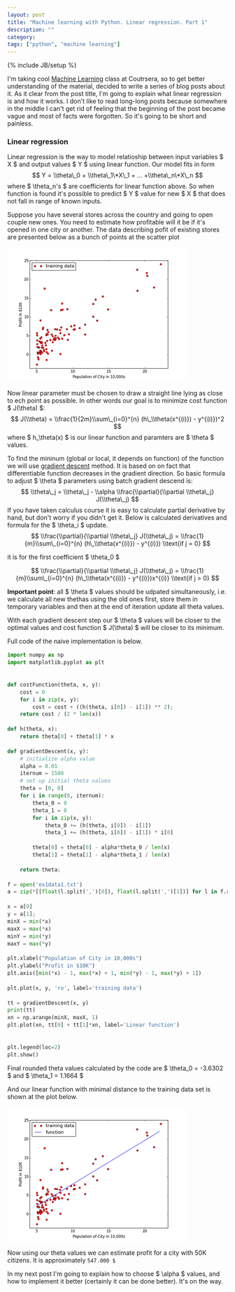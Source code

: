 ```yaml
---
layout: post
title: "Machine learning with Python. Linear regression. Part 1"
description: ""
category: 
tags: ["python", "machine learning"]
---
```

{% include JB/setup %}

I'm taking cool [Machine Learning](https://www.coursera.org/course/ml) class at Coutrsera, so to get better understanding of the material,
decided to write a series of blog posts about it. As it clear from the post title, I'm going to explain what linear regression is and how it works.
I don't like to read long-long posts because somewhere in the middle I can't get rid of feeling that the beginning of the post became vague and most of 
facts were forgotten. So it's going to be short and painless.

### Linear regression

Linear regression is the way to model relatioship between input variables $ X $ and output values $ Y $ using linear function. Our model fits in form
$$ Y = \\theta\_0 + \\theta\_1\*X\_1 + ... +\\theta\_n\*X\_n $$
where $ \\theta\_n's $ are coefficients for linear function above.
So when function is found it's possible to predict $ Y $ value for new $ X $ that does not fall in range of known inputs. 

Suppose you have several stores across the country and going to open couple new ones. You need to estimate how profitable will it be if it's opened in one city or another. The data describing pofit of existing stores are presented below as a bunch of points at the scatter plot

![plain data](/assets/images/linear_regression_1/plain_data.png)

Now linear parameter must be chosen to draw a straight line lying as close to ech point as possible. In other words our goal is to minimize cost function $ J(\\theta) $:
$$ J(\\theta) = \\frac{1}{2m}\\sum\_{i=0}^{n} (h\_\\theta(x^{(i)}) - y^{(i)})^2 $$
where $ h\_\\theta(x) $ is our linear function and paramters are $ \\theta $ values.

To find the mininum (global or local, it depends on function) of the function we will use [gradient descent](http://en.wikipedia.org/wiki/Gradient_descent) method. It is based on on fact that differentiable function decreases in the gradient direction. So basic formula to adjust $ \\theta $ parameters using batch gradient descend is:
$$ \\theta\_j = \\theta\_j - \\alpha \\frac{\\partial}{\\partial \\theta\_j} J(\\theta\_j) $$
If you have taken calculus course it is easy to calculate partial derivative by hand, but don't worry if you didn't get it. Below is calculated derivatives and formula for the $ \\theta\_i $ update.
$$ \\frac{\\partial}{\\partial \\theta\_j} J(\\theta\_j) = \\frac{1}{m}\\sum\_{i=0}^{n} (h\_\\theta(x^{(i)}) - y^{(i)}) \\text{if j = 0} $$

it is for the first coefficient $ \\theta\_0 $

$$ \\frac{\\partial}{\\partial \\theta\_j} J(\\theta\_j) = \\frac{1}{m}\\sum\_{i=0}^{n} (h\_\\theta(x^{(i)}) - y^{(i)})x^{(i)} \\text{if j > 0} $$

**Important point**: all $ \\theta $ values should be udpated simultaneously, i.e. we calculate all new thethas using the old ones first, store them in temporary variables and then at the end of iteration update all theta values.

With each gradient descent step our $ \\theta $ values will be closer to the optimal values and cost function $ J(\\theta) $ will be closer to its minimum.

Full code of the naive implementation is below.

```python
import numpy as np
import matplotlib.pyplot as plt


def costFunction(theta, x, y):
    cost = 0
    for i in zip(x, y):
        cost = cost + ((h(theta, i[0]) - i[1]) ** 2);
    return cost / (2 * len(x))

def h(theta, x):
    return theta[0] + theta[1] * x

def gradientDescent(x, y):
    # initialize alpha value
    alpha = 0.01
    iternum = 1500
    # set up initial theta values
    theta = [0, 0]
    for i in range(0, iternum):
        theta_0 = 0
        theta_1 = 0
        for i in zip(x, y):
            theta_0 += (h(theta, i[0]) - i[1])
            theta_1 += (h(theta, i[0]) - i[1]) * i[0]

        theta[0] = theta[0] - alpha*theta_0 / len(x)
        theta[1] = theta[1] - alpha*theta_1 / len(x)

    return theta;

f = open('ex1data1.txt')
a = zip(*[[float(l.split(',')[0]), float(l.split(',')[1])] for l in f.readlines()])

x = a[0]
y = a[1];
minX = min(*x)
maxX = max(*x)
minY = min(*y)
maxY = max(*y)

plt.xlabel("Population of City in 10,000s")
plt.ylabel("Profit in $10K")
plt.axis([min(*x) - 1, max(*x) + 1, min(*y) - 1, max(*y) + 1])

plt.plot(x, y, 'ro', label='training data')

tt = gradientDescent(x, y)
print(tt)
xn = np.arange(minX, maxX, 1)
plt.plot(xn, tt[0] + tt[1]*xn, label='Linear function')


plt.legend(loc=2)
plt.show()
```

Final rounded theta values calculated by the code are $ \\theta\_0 = -3.6302 $ and $ \\theta\_1 = 1.1664 $

And our linear function with minimal distance to the training data set is shown at the plot below.

![function data](/assets/images/linear_regression_1/function_data.png)

Now using our theta values we can estimate profit for a city with 50K citizens. It is approximately `547.000 $`

In my next post I'm going to explain how to choose $ \\alpha $ values, and how to implement it better (certainly it can be done better).
It's on the way.
